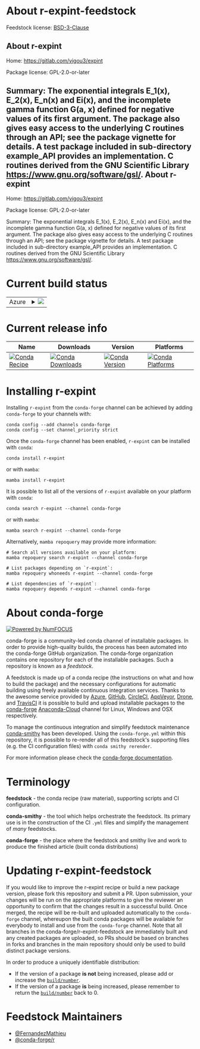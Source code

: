 About r-expint-feedstock
========================

Feedstock license: [BSD-3-Clause](https://github.com/conda-forge/r-expint-feedstock/blob/main/LICENSE.txt)

About r-expint
--------------

Home: https://gitlab.com/vigou3/expint

Package license: GPL-2.0-or-later

Summary: The exponential integrals E_1(x), E_2(x), E_n(x) and Ei(x), and the incomplete gamma function G(a, x) defined for negative values of its first argument. The package also gives easy access to the underlying C routines through an API; see the package vignette for details. A test package included in sub-directory example_API provides an implementation. C routines derived from the GNU Scientific Library <https://www.gnu.org/software/gsl/>.
About r-expint
--------------

Home: https://gitlab.com/vigou3/expint

Package license: GPL-2.0-or-later

Summary: The exponential integrals E_1(x), E_2(x), E_n(x) and Ei(x), and the incomplete gamma function G(a, x) defined for negative values of its first argument. The package also gives easy access to the underlying C routines through an API; see the package vignette for details. A test package included in sub-directory example_API provides an implementation. C routines derived from the GNU Scientific Library <https://www.gnu.org/software/gsl/>.

Current build status
====================


<table>
    
  <tr>
    <td>Azure</td>
    <td>
      <details>
        <summary>
          <a href="https://dev.azure.com/conda-forge/feedstock-builds/_build/latest?definitionId=11119&branchName=main">
            <img src="https://dev.azure.com/conda-forge/feedstock-builds/_apis/build/status/r-expint-feedstock?branchName=main">
          </a>
        </summary>
        <table>
          <thead><tr><th>Variant</th><th>Status</th></tr></thead>
          <tbody><tr>
              <td>linux_64_r_base4.2</td>
              <td>
                <a href="https://dev.azure.com/conda-forge/feedstock-builds/_build/latest?definitionId=11119&branchName=main">
                  <img src="https://dev.azure.com/conda-forge/feedstock-builds/_apis/build/status/r-expint-feedstock?branchName=main&jobName=linux&configuration=linux%20linux_64_r_base4.2" alt="variant">
                </a>
              </td>
            </tr><tr>
              <td>linux_64_r_base4.3</td>
              <td>
                <a href="https://dev.azure.com/conda-forge/feedstock-builds/_build/latest?definitionId=11119&branchName=main">
                  <img src="https://dev.azure.com/conda-forge/feedstock-builds/_apis/build/status/r-expint-feedstock?branchName=main&jobName=linux&configuration=linux%20linux_64_r_base4.3" alt="variant">
                </a>
              </td>
            </tr><tr>
              <td>osx_64_r_base4.2</td>
              <td>
                <a href="https://dev.azure.com/conda-forge/feedstock-builds/_build/latest?definitionId=11119&branchName=main">
                  <img src="https://dev.azure.com/conda-forge/feedstock-builds/_apis/build/status/r-expint-feedstock?branchName=main&jobName=osx&configuration=osx%20osx_64_r_base4.2" alt="variant">
                </a>
              </td>
            </tr><tr>
              <td>osx_64_r_base4.3</td>
              <td>
                <a href="https://dev.azure.com/conda-forge/feedstock-builds/_build/latest?definitionId=11119&branchName=main">
                  <img src="https://dev.azure.com/conda-forge/feedstock-builds/_apis/build/status/r-expint-feedstock?branchName=main&jobName=osx&configuration=osx%20osx_64_r_base4.3" alt="variant">
                </a>
              </td>
            </tr><tr>
              <td>win_64</td>
              <td>
                <a href="https://dev.azure.com/conda-forge/feedstock-builds/_build/latest?definitionId=11119&branchName=main">
                  <img src="https://dev.azure.com/conda-forge/feedstock-builds/_apis/build/status/r-expint-feedstock?branchName=main&jobName=win&configuration=win%20win_64_" alt="variant">
                </a>
              </td>
            </tr>
          </tbody>
        </table>
      </details>
    </td>
  </tr>
</table>

Current release info
====================

| Name | Downloads | Version | Platforms |
| --- | --- | --- | --- |
| [![Conda Recipe](https://img.shields.io/badge/recipe-r--expint-green.svg)](https://anaconda.org/conda-forge/r-expint) | [![Conda Downloads](https://img.shields.io/conda/dn/conda-forge/r-expint.svg)](https://anaconda.org/conda-forge/r-expint) | [![Conda Version](https://img.shields.io/conda/vn/conda-forge/r-expint.svg)](https://anaconda.org/conda-forge/r-expint) | [![Conda Platforms](https://img.shields.io/conda/pn/conda-forge/r-expint.svg)](https://anaconda.org/conda-forge/r-expint) |

Installing r-expint
===================

Installing `r-expint` from the `conda-forge` channel can be achieved by adding `conda-forge` to your channels with:

```
conda config --add channels conda-forge
conda config --set channel_priority strict
```

Once the `conda-forge` channel has been enabled, `r-expint` can be installed with `conda`:

```
conda install r-expint
```

or with `mamba`:

```
mamba install r-expint
```

It is possible to list all of the versions of `r-expint` available on your platform with `conda`:

```
conda search r-expint --channel conda-forge
```

or with `mamba`:

```
mamba search r-expint --channel conda-forge
```

Alternatively, `mamba repoquery` may provide more information:

```
# Search all versions available on your platform:
mamba repoquery search r-expint --channel conda-forge

# List packages depending on `r-expint`:
mamba repoquery whoneeds r-expint --channel conda-forge

# List dependencies of `r-expint`:
mamba repoquery depends r-expint --channel conda-forge
```


About conda-forge
=================

[![Powered by
NumFOCUS](https://img.shields.io/badge/powered%20by-NumFOCUS-orange.svg?style=flat&colorA=E1523D&colorB=007D8A)](https://numfocus.org)

conda-forge is a community-led conda channel of installable packages.
In order to provide high-quality builds, the process has been automated into the
conda-forge GitHub organization. The conda-forge organization contains one repository
for each of the installable packages. Such a repository is known as a *feedstock*.

A feedstock is made up of a conda recipe (the instructions on what and how to build
the package) and the necessary configurations for automatic building using freely
available continuous integration services. Thanks to the awesome service provided by
[Azure](https://azure.microsoft.com/en-us/services/devops/), [GitHub](https://github.com/),
[CircleCI](https://circleci.com/), [AppVeyor](https://www.appveyor.com/),
[Drone](https://cloud.drone.io/welcome), and [TravisCI](https://travis-ci.com/)
it is possible to build and upload installable packages to the
[conda-forge](https://anaconda.org/conda-forge) [Anaconda-Cloud](https://anaconda.org/)
channel for Linux, Windows and OSX respectively.

To manage the continuous integration and simplify feedstock maintenance
[conda-smithy](https://github.com/conda-forge/conda-smithy) has been developed.
Using the ``conda-forge.yml`` within this repository, it is possible to re-render all of
this feedstock's supporting files (e.g. the CI configuration files) with ``conda smithy rerender``.

For more information please check the [conda-forge documentation](https://conda-forge.org/docs/).

Terminology
===========

**feedstock** - the conda recipe (raw material), supporting scripts and CI configuration.

**conda-smithy** - the tool which helps orchestrate the feedstock.
                   Its primary use is in the construction of the CI ``.yml`` files
                   and simplify the management of *many* feedstocks.

**conda-forge** - the place where the feedstock and smithy live and work to
                  produce the finished article (built conda distributions)


Updating r-expint-feedstock
===========================

If you would like to improve the r-expint recipe or build a new
package version, please fork this repository and submit a PR. Upon submission,
your changes will be run on the appropriate platforms to give the reviewer an
opportunity to confirm that the changes result in a successful build. Once
merged, the recipe will be re-built and uploaded automatically to the
`conda-forge` channel, whereupon the built conda packages will be available for
everybody to install and use from the `conda-forge` channel.
Note that all branches in the conda-forge/r-expint-feedstock are
immediately built and any created packages are uploaded, so PRs should be based
on branches in forks and branches in the main repository should only be used to
build distinct package versions.

In order to produce a uniquely identifiable distribution:
 * If the version of a package **is not** being increased, please add or increase
   the [``build/number``](https://docs.conda.io/projects/conda-build/en/latest/resources/define-metadata.html#build-number-and-string).
 * If the version of a package **is** being increased, please remember to return
   the [``build/number``](https://docs.conda.io/projects/conda-build/en/latest/resources/define-metadata.html#build-number-and-string)
   back to 0.

Feedstock Maintainers
=====================

* [@FernandezMathieu](https://github.com/FernandezMathieu/)
* [@conda-forge/r](https://github.com/conda-forge/r/)

